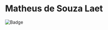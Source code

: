 # Matheus de Souza Laet

![Badge](https://img.shields.io/static/v1?label=Laet&message=Version1.0&color=green&style=for-the-badge&logo=PYTHON)
